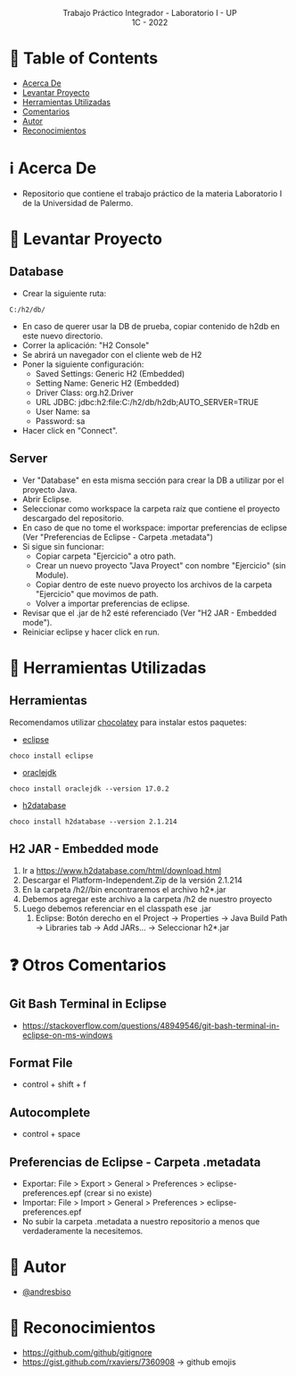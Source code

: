 <p align="center">
    Trabajo Práctico Integrador - Laboratorio I - UP
    <br>
    1C - 2022
    <br>
</p>

# :pencil: Table of Contents
- [Acerca De](#about)
- [Levantar Proyecto](#run_project)
- [Herramientas Utilizadas](#built_using)
- [Comentarios](#comments)
- [Autor](#author)
- [Reconocimientos](#acknowledgement)

# :information_source: Acerca De <a name = "about"></a>
- Repositorio que contiene el trabajo práctico de la materia Laboratorio I de la Universidad de Palermo.

# :wrench: Levantar Proyecto <a name = "run_project"></a>

## Database
- Crear la siguiente ruta:
```
C:/h2/db/
```
- En caso de querer usar la DB de prueba, copiar contenido de h2db en este nuevo directorio.
- Correr la aplicación: "H2 Console"
- Se abrirá un navegador con el cliente web de H2
- Poner la siguiente configuración:
    - Saved Settings: Generic H2 (Embedded)
    - Setting Name: Generic H2 (Embedded)
    - Driver Class: org.h2.Driver
    - URL JDBC: jdbc:h2:file:C:/h2/db/h2db;AUTO_SERVER=TRUE
    - User Name: sa
    - Password: sa
- Hacer click en "Connect".

## Server
- Ver "Database" en esta misma sección para crear la DB a utilizar por el proyecto Java.
- Abrir Eclipse.
- Seleccionar como workspace la carpeta raíz que contiene el proyecto descargado del repositorio.
- En caso de que no tome el workspace: importar preferencias de eclipse (Ver "Preferencias de Eclipse - Carpeta .metadata")
- Si sigue sin funcionar:
    - Copiar carpeta "Ejercicio" a otro path.
    - Crear un nuevo proyecto "Java Proyect" con nombre "Ejercicio" (sin Module).
    - Copiar dentro de este nuevo proyecto los archivos de la carpeta "Ejercicio" que movimos de path.
    - Volver a importar preferencias de eclipse.
- Revisar que el .jar de h2 esté referenciado (Ver "H2 JAR - Embedded mode").
- Reiniciar eclipse y hacer click en run.

# :hammer: Herramientas Utilizadas <a name = "built_using"></a>

## Herramientas
Recomendamos utilizar [chocolatey](https://chocolatey.org/install) para instalar estos paquetes:
- [eclipse](https://community.chocolatey.org/packages/eclipse)
```
choco install eclipse
```
- [oraclejdk](https://community.chocolatey.org/packages/oraclejdk)
```
choco install oraclejdk --version 17.0.2
```
- [h2database](https://community.chocolatey.org/packages/h2database)
```
choco install h2database --version 2.1.214
```

## H2 JAR - Embedded mode
1. Ir a https://www.h2database.com/html/download.html
2. Descargar el Platform-Independent.Zip de la versión 2.1.214
3. En la carpeta /h2//bin encontraremos el archivo h2*.jar
4. Debemos agregar este archivo a la carpeta /h2 de nuestro proyecto
5. Luego debemos referenciar en el classpath ese .jar
    1. Eclipse: Botón derecho en el Project -> Properties -> Java Build Path -> Libraries tab -> Add JARs... -> Seleccionar h2*.jar

# :question: Otros Comentarios <a name = "comments"></a>
## Git Bash Terminal in Eclipse
- https://stackoverflow.com/questions/48949546/git-bash-terminal-in-eclipse-on-ms-windows
## Format File
- control + shift + f
## Autocomplete
- control + space
## Preferencias de Eclipse - Carpeta .metadata
- Exportar: File > Export > General > Preferences > eclipse-preferences.epf (crear si no existe)
- Importar: File > Import > General > Preferences > eclipse-preferences.epf
- No subir la carpeta .metadata a nuestro repositorio a menos que verdaderamente la necesitemos. 

# :speech_balloon: Autor <a name = "author"></a>
- [@andresbiso](https://github.com/andresbiso)

# :tada: Reconocimientos <a name = "acknowledgement"></a>
- https://github.com/github/gitignore
- https://gist.github.com/rxaviers/7360908 -> github emojis
